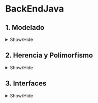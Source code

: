 # BackEndJava

## 1. Modelado
<details>
  <summary> Show/Hide </summary>
  <img src=1_PracticaHarry/screenShots/uml.png>
  <img src=1_PracticaHarry/screenShots/Modelado.png>
</details>

## 2. Herencia y Polimorfismo
<details>
  <summary> Show/Hide </summary>
  <img src=2_practicaMona/screenshots/running.png>
</details>

## 3. Interfaces
<details>
  <summary> Show/Hide </summary>
  <img src=3_Interfaces/screenShots/Interfaces.png>
</details>
